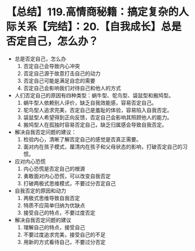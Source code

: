 # 【总结】119.高情商秘籍：搞定复杂的人际关系【完结】：20.【自我成长】总是否定自己，怎么办？

-   总是否定自己，怎么办
    1.  否定自己会导致内心冲突
    2.  否定自己源于故意打击自己的动力
    3.  否定自己可能是满足自恋的需要
    4.  否定自己会影响我们对待自己和他人的方式
-   人们否定自己的原因有四种类型：蜗牛型、鸵鸟型、袋鼠型和搬鸠型。
    1.  蜗牛型人依赖别人评价，缺乏自我效能感，容易否定自己。
    2.  鸵鸟型人追求完美，否定自己是羞耻的体验，容易陷入自我否定。
    3.  袋鼠型人希望得到正向反馈，否定自己会影响其照顾他人的能力。
    4.  搬鸠型人在孤独时容易否定自己，缺乏归属感会导致自我否定。
-   解决自我否定问题的建议：
    1.  检验内心，清晰了解否定自己的感觉是否真正需要。
    2.  面对内在孩子模式，厘清内在孩子和父母状态的影响，打破否定自己的习惯。
-   应对内心恐慌
    1.  内心恐慌是否定自己的根源
    2.  勇敢面对内心恐慌，可以改变自我否定
    3.  打破两极式思维模式，不要过分否定自己
-   自我否定的原因和动力
    1.  两极式思维导致自我否定
    2.  特质不应简单归纳为优缺点
    3.  接受自己的特点，不要过度否定
-   解决自我否定问题的建议
    1.  理解自己的特点，接受自己
    2.  不要过度追求完美，接受自己的不足
    3.  用新的方式看待自己，不要过分否定